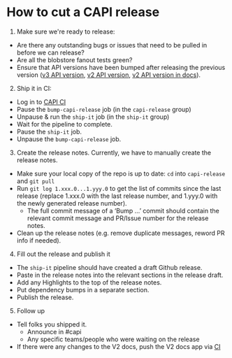 # How to cut a CAPI release
1. Make sure we're ready to release:
  - Are there any outstanding bugs or issues that need to be pulled in before we can release?
  - Are all the blobstore fanout tests green?
  - Ensure that API versions have been bumped after releasing the previous version ([v3 API version](https://github.com/cloudfoundry/cloud_controller_ng/blob/main/config/version), [v2 API version](https://github.com/cloudfoundry/cloud_controller_ng/blob/main/config/version_v2), [v2 API version in docs](https://github.com/cloudfoundry/cloud_controller_ng/blob/main/docs/v2/info/get_info.html)).
2. Ship it in CI:
  - Log in to [CAPI CI](https://ci.capi.land/teams/main/pipelines/capi?group=ship-it)
  - Pause the `bump-capi-release` job (in the `capi-release` group)
  - Unpause & run the `ship-it` job (in the `ship-it` group)
  - Wait for the pipeline to complete.
  - Pause the `ship-it` job.
  - Unpause the `bump-capi-release` job.
3. Create the release notes.
Currently, we have to manually create the release notes.

  - Make sure your local copy of the repo is up to date: `cd` into `capi-release` and `git pull`
  - Run `git log 1.xxx.0...1.yyy.0` to get the list of commits since the last release (replace 1.xxx.0 with the last release number, and 1.yyy.0 with the newly generated release number).
      - The full commit message of a ‘Bump …’ commit should contain the relevant commit message and PR/Issue number for the release notes.
  - Clean up the release notes (e.g. remove duplicate messages, reword PR info if needed).
4. Fill out the release and publish it
  - The `ship-it` pipeline should have created a draft Github release.
  - Paste in the release notes into the relevant sections in the release draft.
  - Add any Highlights to the top of the release notes.
  - Put dependency bumps in a separate section.
  - Publish the release.
5. Follow up
  - Tell folks you shipped it.
      - Announce in #capi
      - Any specific teams/people who were waiting on the release
  - If there were any changes to the V2 docs, push the V2 docs app via [CI](https://ci.cake.capi.land/teams/main/pipelines/capi/jobs/update-and-push-docs-v2)
